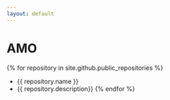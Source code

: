 ```yaml
---
layout: default
---
```


# AMO 

{% for repository in site.github.public_repositories %}
  * {{ repository.name }}
  * {{ repository.description}}
{% endfor %}
